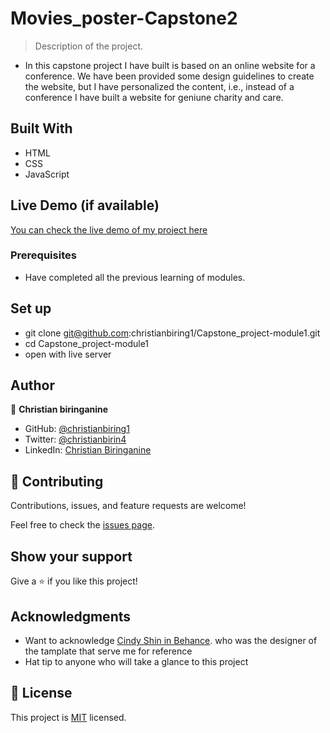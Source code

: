 # Movies_poster-Capstone2

> Description of the project.

- In this capstone project I have built is based on an online website for a conference. We have been provided some design guidelines to create the website, but I have personalized the content, i.e., instead of a conference I have built a website for geniune charity and care.

## Built With

- HTML
- CSS
- JavaScript

## Live Demo (if available)

[You can check the live demo of my project here](https://christianbiring1.github.io/Capstone_project-module1/)

### Prerequisites

- Have completed all the previous learning of modules.

## Set up

- git clone git@github.com:christianbiring1/Capstone_project-module1.git
- cd Capstone_project-module1
- open with live server

## Author

👤 **Christian biringanine**

- GitHub: [@christianbiring1](https://github.com/christianbiring1)
- Twitter: [@christianbirin4](https://twitter.com/christianbirin4)
- LinkedIn: [Christian Biringanine](https://linkedin.com/in/christian-biringanine-1833011a5/)

## 🤝 Contributing

Contributions, issues, and feature requests are welcome!

Feel free to check the [issues page](../../issues/).

## Show your support

Give a ⭐️ if you like this project!

## Acknowledgments

- Want to acknowledge [Cindy Shin in Behance](https://www.behance.net/gallery/29845175/CC-Global-Summit-2015). who was the designer of the tamplate that serve me for reference
- Hat tip to anyone who will take a glance to this project

## 📝 License

This project is [MIT](./MIT.md) licensed.
